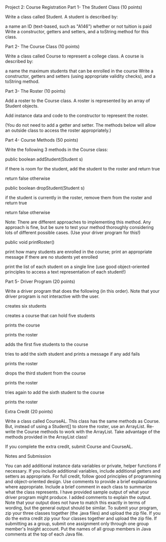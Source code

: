 Project 2: Course Registration
Part 1- The Student Class (10 points)

Write a class called Student. A student is described by:

a name
an ID (text-based, such as "A146")
whether or not tuition is paid
Write a constructor, getters and setters, and a toString method for this class.

Part 2- The Course Class (10 points) 

Write a class called Course to represent a college class. A course is described by:

a name
the maximum students that can be enrolled in the course
Write a constructor, getters and setters (using appropriate validity checks), and a toString method.

Part 3- The Roster (10 points)

Add a roster to the Course class. A roster is represented by an array of Student objects.

Add instance data and code to the constructor to represent the roster.

(You do not need to add a getter and setter. The methods below will allow an outside class to access the roster appropriately.)

Part 4- Course Methods (50 points)

Write the following 3 methods in the Course class:

public boolean addStudent(Student s)

if there is room for the student, add the student to the roster and return true

return false otherwise

public boolean dropStudent(Student s)

if the student is currently in the roster, remove them from the roster and return true

return false otherwise

Note: There are different approaches to implementing this method. Any approach is fine, but be sure to test your method thoroughly considering lots of different possible cases. (Use your driver program for this!)

public void printRoster()

print how many students are enrolled in the course; print an appropriate message if there are no students yet enrolled

print the list of each student on a single line (use good object-oriented principles to access a text representation of each student!)

Part 5- Driver Program (20 points)

Write a driver program that does the following (in this order). Note that your driver program is not interactive with the user.

creates six students

creates a course that can hold five students

prints the course

prints the roster

adds the first five students to the course

tries to add the sixth student and prints a message if any add fails

prints the roster

drops the third student from the course

prints the roster

tries again to add the sixth student to the course

prints the roster

Extra Credit (20 points)

Write a class called CourseAL. This class has the same methods as Course. But, instead of using a Student[] to store the roster, use an ArrayList<Student>. Re-write the Course methods to work with the ArrayList. Take advantage of the methods provided in the ArrayList class!

If you complete the extra credit, submit Course and CourseAL.

Notes and Submission

You can add additional instance data variables or private, helper functions if necessary. If you include additional variables, include additional getters and setters as appropriate.
For full credit, follow good principles of programming and object-oriented design.
Use comments to provide a brief explanations where appropriate. Include a brief comment in each class to summarize what the class represents.
I have provided sample output of what your driver program might produce. I added comments to explain the output. Note that your output does not have to match this exactly in terms of wording, but the general output should be similar.
To submit your program, zip your three classes together (the .java files) and upload the zip file. If you do the extra credit zip your four classes together and upload the zip file.
If submitting as a group, submit one assignment only through one group member's Insight account. Put the names of all group members in Java comments at the top of each Java file.
